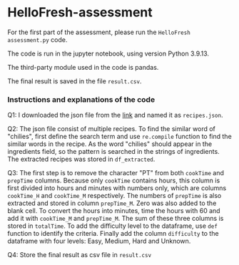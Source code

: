 # HelloFresh-assessment

For the first part of the assessment, please run the `HelloFresh assessment.py` code.

The code is run in the jupyter notebook, using version Python 3.9.13. 

The third-party module used in the code is pandas.

The final result is saved in the file `result.csv`.

### Instructions and explanations of the code
Q1: I downloaded the json file from the [link](https://bnlf-tests.s3.eu-central-1.amazonaws.com/recipes.json) and named it as `recipes.json`.

Q2: The json file consist of multiple recipes. To find the similar word of "chilies", first define the search term and use `re.compile` function to find the similar words in the recipe. As the word "chilies" should appear in the ingredients field, so the pattern is searched in the strings of ingredients. The extracted recipes was stored in `df_extracted`.

Q3: The first step is to remove the character "PT" from both `cookTime` and `prepTime` columns. 
Because only `cookTime` contains hours, this column is first divided into hours and minutes with numbers only, which are columns  `cookTime_H` and `cookTime_M` respectively. The numbers of `prepTime` is also extracted and stored in column `prepTime_M`. Zero was also added to the blank cell.
To convert the hours into minutes, time the hours with 60 and add it with `cookTime_M` and `prepTime_M`. The sum of these three columns is stored in `totalTime`.
To add the difficulty level to the dataframe, use `def` function to identify the criteria.
Finally add the column `difficulty` to the dataframe with four levels: Easy, Medium, Hard and Unknown.

Q4: Store the final result as csv file in `result.csv`
